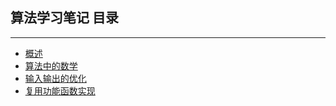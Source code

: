 ## 算法学习笔记  目录
---

+ [概述](./conception.md)
+ [算法中的数学](./no1.md)
+ [输入输出的优化](./no2.md)
+ [复用功能函数实现](./no3.md)